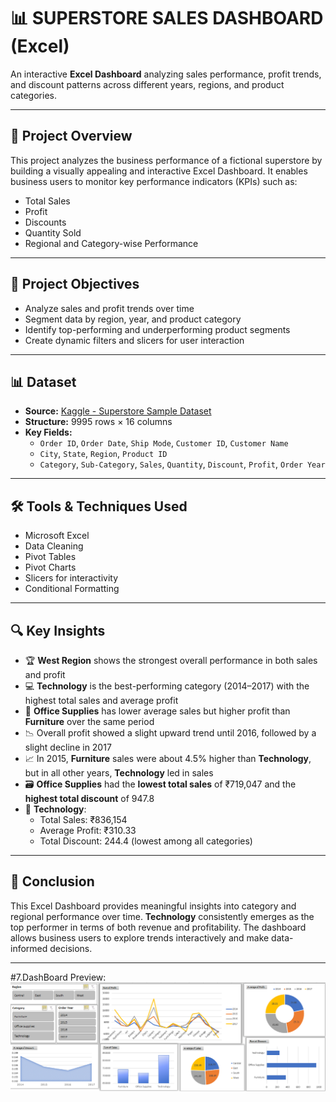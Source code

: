 # 📊 SUPERSTORE SALES DASHBOARD (Excel)

An interactive **Excel Dashboard** analyzing sales performance, profit trends, and discount patterns across different years, regions, and product categories.

---

## 📁 Project Overview

This project analyzes the business performance of a fictional superstore by building a visually appealing and interactive Excel Dashboard. It enables business users to monitor key performance indicators (KPIs) such as:

- Total Sales  
- Profit  
- Discounts  
- Quantity Sold  
- Regional and Category-wise Performance

---

## 🎯 Project Objectives

- Analyze sales and profit trends over time  
- Segment data by region, year, and product category  
- Identify top-performing and underperforming product segments  
- Create dynamic filters and slicers for user interaction  

---

## 📊 Dataset

- **Source:** [Kaggle - Superstore Sample Dataset](https://www.kaggle.com/)
- **Structure:** 9995 rows × 16 columns
- **Key Fields:**
  - `Order ID`, `Order Date`, `Ship Mode`, `Customer ID`, `Customer Name`  
  - `City`, `State`, `Region`, `Product ID`  
  - `Category`, `Sub-Category`, `Sales`, `Quantity`, `Discount`, `Profit`, `Order Year`  

---

## 🛠 Tools & Techniques Used

- Microsoft Excel  
- Data Cleaning  
- Pivot Tables  
- Pivot Charts  
- Slicers for interactivity  
- Conditional Formatting  

---

## 🔍 Key Insights

- 🏆 **West Region** shows the strongest overall performance in both sales and profit  
- 💻 **Technology** is the best-performing category (2014–2017) with the highest total sales and average profit  
- 📎 **Office Supplies** has lower average sales but higher profit than **Furniture** over the same period  
- 📉 Overall profit showed a slight upward trend until 2016, followed by a slight decline in 2017  
- 📈 In 2015, **Furniture** sales were about 4.5% higher than **Technology**, but in all other years, **Technology** led in sales  
- 🗃️ **Office Supplies** had the **lowest total sales** of ₹719,047 and the **highest total discount** of 947.8  
- 🚀 **Technology**:
  - Total Sales: ₹836,154  
  - Average Profit: ₹310.33  
  - Total Discount: 244.4 (lowest among all categories)  

---

## 🧠 Conclusion

This Excel Dashboard provides meaningful insights into category and regional performance over time. **Technology** consistently emerges as the top performer in terms of both revenue and profitability. The dashboard allows business users to explore trends interactively and make data-informed decisions.

---

#7.DashBoard Preview:
![Alt Text](https://github.com/harsh-dataportfolio/Excel-SalesDashboard/blob/main/Sample%20ScreenShot%202.png)
